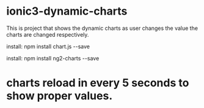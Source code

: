 # ionic3-dynamic-charts
This is project that shows the dynamic charts as user changes the value the charts are changed respectively.

install: npm install chart.js --save

install:  npm install ng2-charts --save

# charts reload in every 5 seconds to show proper values.
